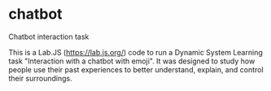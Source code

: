 # chatbot
Chatbot interaction task

This is a Lab.JS (https://lab.js.org/) code to run a Dynamic System Learning task "Interaction with a chatbot with emoji". It was designed to study how people use their past experiences to better understand, explain, and control their surroundings.
